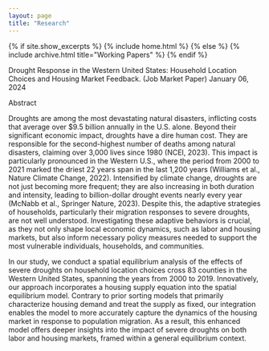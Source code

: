 ```yaml
---
layout: page
title: "Research"
---
```


{% if site.show_excerpts %}
  {% include home.html %}
{% else %}
  {% include archive.html title="Working Papers" %}
{% endif %}

Drought Response in the Western United States: Household Location Choices and Housing Market Feedback. (Job Market Paper)
January 06, 2024

Abstract

Droughts are among the most devastating natural disasters, inflicting costs that average over $9.5 billion annually
in the U.S. alone. Beyond their significant economic impact, droughts have a dire human cost. They are responsible
for the second-highest number of deaths among natural disasters, claiming over 3,000 lives since 1980 (NCEI, 2023). This impact is particularly pronounced in the Western U.S., where the period from 2000 to 2021 marked the driest 22 years span in the last 1,200 years (Williams et al., Nature Climate Change, 2022). Intensified by climate change, droughts are not just becoming more frequent; they are also increasing in both duration and intensity, leading to billion-dollar drought events nearly every year (McNabb et al., Springer Nature, 2023). Despite this, the adaptive strategies of households, particularly their migration responses to severe droughts, are not well understood. Investigating these adaptive behaviors is crucial, as they not only shape local economic dynamics, such as labor and housing markets, but also inform necessary policy measures needed to support the most vulnerable individuals, households, and communities.

In our study, we conduct a spatial equilibrium analysis of the effects of severe droughts on household location choices cross 83 counties in the Western United States, spanning the years from 2000 to 2019. Innovatively, our approach incorporates a housing supply equation into the spatial equilibrium model. Contrary to prior sorting models that primarily characterize housing demand and treat the supply as fixed, our integration enables the model to more accurately capture the dynamics of the housing market in response to population migration. As a result, this enhanced model offers deeper insights into the impact of severe droughts on both labor and housing markets, framed within a general equilibrium context.

